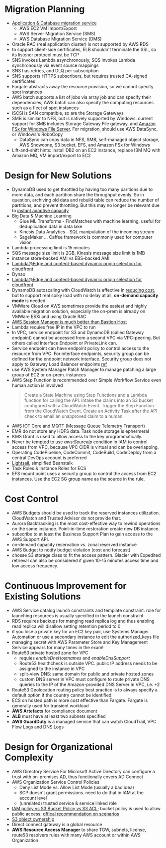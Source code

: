 # Migration Planning 

- [Application & Database migration service](https://jayendrapatil.com/aws-cloud-migration-services/)
  - AWS EC2 VM Import/Export
  - AWS Server Migration Service (SMS) 
  - AWS Database Migration Service (DMS)
- Oracle RAC (real application cluster) is not supported by AWS RDS
- to support client-side certificates, ELB shouldn't terminate the SSL, so its listener protocol must be TCP
- SNS invokes Lambda asynchronously, SQS invokes Lambda synchronously via event source mappings
- SNS has retries, and DLQ per subscription
- SNS supports HTTPS subscribers, but requires trusted CA-signed certificates
- Fargate abstracts away the resource provision, so we cannot specify spot instances
- AWS batch supports a list of jobs via array job and can specify their dependencies; AWS batch can also specify the computing resources such as a fleet of spot instances
- iSCSI is SAN compatible, so are the Storage Gateways
- SMB is similar to NFS, but is natively supported by Windows. current support for SMB includes Storage Gateway File gateway, and [Amazon FSx for Windows File Server](https://aws.amazon.com/fsx/windows/faqs/). For migration, should use AWS DataSync, or Windows's RoboCopy
  - DataSync can copy data in NFS, SMB, self-managed object storage, AWS Snowcone, S3 bucket, EFS, and Amazon FSx for Windows
- Lift-and-shift hints: install DB2 on an EC2 instance, replace IBM MQ with Amazon MQ, VM import/export to EC2


# Design for New Solutions

- DynamoDB used to get throttled by having too many paritions due to more data, and each partition share the throughput evenly. So in question, archiving old data and rebuild table can reduce the number of partitions, and prevent throttling. But this may no longer be relevant due to [instant adaptive capacity](https://aws.amazon.com/about-aws/whats-new/2019/05/amazon-dynamodb-adaptive-capacity-is-now-instant/)
- Big Data & Machine Learning
  - Glue ML Transforms - FindMatches with machine learning, useful for deduplication data in data lake
  - Kinesis Data Analytics - SQL manipulation of the incoming stream
  - SageMaker ... Caffee framework is commonly used for computer vision
- Lambda processing limit is 15 minutes
- SQS message size limit is 2GB, Kinesis message size limit is 1MB
- instance store-backed AMI vs EBS-backed AMI
- [Lambda@Edge and content-based dynamic origin selection for cloudfront](https://aws.amazon.com/about-aws/whats-new/2017/11/lambda-at-edge-now-supports-content-based-dynamic-origin-selection-network-calls-from-viewer-events-and-advanced-response-generation/)
- Dynao
- [Lambda@Edge and content-based dynamic origin selection for cloudfront](https://aws.amazon.com/about-aws/whats-new/2017/11/lambda-at-edge-now-supports-content-based-dynamic-origin-selection-network-calls-from-viewer-events-and-advanced-response-generation)
- DynamoDB autoscaling with CloudWatch is effective in [reducing cost](https://aws.amazon.com/blogs/database/amazon-dynamodb-auto-scaling-performance-and-cost-optimization-at-any-scale/#:~:text=To%20configure%20auto%20scaling%20in,alarms%20that%20track%20consumed%20capacity), but to support real spiky load with no delay at all, __on-demand capacity mode__ is needed
- VMWare Cloud on AWS sometimes provide the easiest and highly available migration solution, especially the on-prem is already on VMWare ESXi and using Oracle RAC
- [AWS Session Manager is much better than Bastion Host](https://aws.amazon.com/blogs/mt/replacing-a-bastion-host-with-amazon-ec2-systems-manager/)
- Lambda requies free IP in the VPC to run
- In VPC, service endpoint for S3 and DynamoDB (called Gateway endpoint) cannot be accessed from a second VPC via VPC-peering. But others called Interface Endpoint or PrivateLink can.
- Service endpoint can have endpoint policy to control access to the resource from VPC. For interface endpoints, security group can be defined for the endpoint network interface. Security group does not apply to Gateway Load Balancer endpoints [ref](https://docs.aws.amazon.com/vpc/latest/userguide/vpc-endpoints-access.html)
- use AWS System Manager Patch Manager to manage patching a large group of EC2 or on-prem. instances
- AWS Step Function is recommended over Simple Workflow Service even human action is involved
  > Create a State Machine using Step Functions and a Lambda function for calling the API. Intake the claims into an S3 bucket configured with a CloudWatch Event. Trigger the Step Function from the CloudWatch Event. Create an Activity Task after the API check to email an unapproved claim to a human.
- [AWS IOT Core](https://docs.aws.amazon.com/iot/latest/developerguide/what-is-aws-iot.html) and MQTT (Message Queue Telemetry Transport)
- EMR do not store any HDFS data. Task node storage is ephermeral
- KMS Grant is used to allow access to the key programmatically. 
- Never be tempted to use _aws:SourceIp_ condition in IAM to control access from VPC, because VPC CIDR is virtual and can be overlapping.
- Operating CodePipeline, CodeCommit, CodeBuild, CodeDeploy from a central DevOps account is preferred
- [Lightsail](https://medium.com/@kyawzinlatt/aws-elastic-beanstalk-or-aws-lightsail-when-to-use-which-f448e4a49147), simplified Beanstalk
- Task Roles & Instance Roles for ECS
- EFS mount point uses a security group to control the access from EC2 instances. Use the EC2 SG group name as the source in the rule.


# Cost Control

- AWS Budgets should be used to track the reserved instances utilization. CloudWatch and Trusted Advisor do not provide that.
- Aurora Backtracking is the most cost-effective way to rewind operations on the same instance. Point-in-time restoration create new DB instance.
- subscribe to at least the Business Support Plan to gain access to the AWS Support API.
- on-demand capacity reservation vs. zonal reserved instance
- AWS Budget to notify budget violation (cost and forecast)
- chosse S3 storage class to fit the access pattern. Glacier with Expedited retrieval can also be considered if given 10-15 minutes access time and low access frequency.

# Continuous Improvement for Existing Solutions

- AWS Service catalog launch constraints and template constraint. role for launching resources is usually specified in the launch constraint
- RDS requires backups for manging read replica log and thus enabling read replica will disallow setting retention period to 0
- if you lose a private key for an EC2 key pair, use Systems Manager Automation or use a secondary instance to edit the authorized_keys file
- managing secret with AWS Parameter Store and Key Management Service appears for many times in the exam!
- Route53 private hosted zone for VPC
  - requies _enableDnsHostnames_ and _enableDnsSupport_
  - Route53 healthcheck is outside VPC. public IP address needs to be assigned to the instance in VPC
  - split-view DNS: same domain for public and private hosted zones
  - custom DNS server in VPC must configure to route private DNS queries to the IP of the Amazon-provided DNS Server in VPC, i.e. +2
- Route53 Geolocation routing policy best practice is to always specify a default option if the country cannot be identified
- ECS on hosted path is more cost effective than Fargate. Fargate is generally used for transient workload
- __AWS Artefacts__ for compliance document
- __ALB__ must have at least two subnets specified
- __AWS GuardDuty__ is a managed service that can watch CloudTrail, VPC Flow Logs and DNS Logs


# Design for Organizational Complexity

- AWS Directory Service For Microsoft Active Directory can configure a trust with on-premises AD, thus functionally covers AD Connect
- AWS Organization Service Control Policies
  - Deny List Mode vs. Allow List Mode (usually a bad idea)
  - SCP doesn't grant permissions. need to do that in IAM at the account level
  - (unrelated) trusted service & service linked role
- [IAM policy vs S3 Bucket Policy vs S3 ACL](https://aws.amazon.com/blogs/security/iam-policies-and-bucket-policies-and-acls-oh-my-controlling-access-to-s3-resources); bucket policy is used to allow public access; [offical recommendation on scenarios](https://docs.aws.amazon.com/AmazonS3/latest/dev/access-policy-alternatives-guidelines.html)
- [S3 object ownership](https://docs.aws.amazon.com/AmazonS3/latest/dev/about-object-ownership.html#ensure-object-ownership)
- Direct connect gateway is a global resource
- __AWS Resource Access Manager__ to share TGW, subnets, license, route53 resolvers rules with many AWS account or within AWS Organization


  
